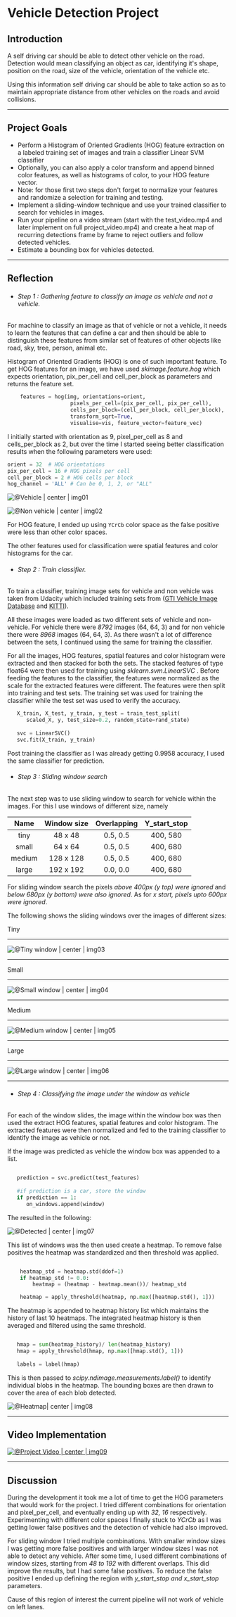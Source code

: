 
# **Vehicle Detection Project**

## Introduction

A self driving car should be able to detect other vehicle on the road. Detection would mean classifying an object as car, identifying it's shape, position on the road, size of the vehicle, orientation of the vehicle etc.

Using this information self driving car should be able to take action so as to maintain appropriate distance from other vehicles on the roads and avoid collisions.

----

## Project Goals

* Perform a Histogram of Oriented Gradients (HOG) feature extraction on a labeled training set of images and train a classifier Linear SVM classifier
* Optionally, you can also apply a color transform and append binned color features, as well as histograms of color, to your HOG feature vector. 
* Note: for those first two steps don't forget to normalize your features and randomize a selection for training and testing.
* Implement a sliding-window technique and use your trained classifier to search for vehicles in images.
* Run your pipeline on a video stream (start with the test_video.mp4 and later implement on full project_video.mp4) and create a heat map of recurring detections frame by frame to reject outliers and follow detected vehicles.
* Estimate a bounding box for vehicles detected.

---

## Reflection


* ###### Step 1 : Gathering feature to classify an image as vehicle and not a vehicle.

For machine to classify an image as that of vehicle or not a vehicle, it needs to learn the features that can define a car and then should be able to distinguish these features from similar set of features of other objects like road, sky, tree, person, animal etc.

Histogram of Oriented Gradients (HOG) is one of such important feature. To get HOG features for an image, we have used *skimage.feature.hog* which expects orientation, pix_per_cell and cell_per_block as parameters and returns the feature set.

```python
    features = hog(img, orientations=orient, 
                    pixels_per_cell=(pix_per_cell, pix_per_cell),
                    cells_per_block=(cell_per_block, cell_per_block), 
                    transform_sqrt=True, 
                    visualise=vis, feature_vector=feature_vec)
```

I initially started with orientation as 9, pixel_per_cell as 8 and cells_per_block as 2, but over the time I started seeing better classification results when the following parameters were used:

```python
orient = 32  # HOG orientations
pix_per_cell = 16 # HOG pixels per cell
cell_per_block = 2 # HOG cells per block
hog_channel = 'ALL' # Can be 0, 1, 2, or "ALL"
```

![@Vehicle | center | img01](./output_images/hog_vehicle.png)

![@Non vehicle | center | img02](./output_images/hog_non_vehicle.png)

For HOG feature, I ended up using `YCrCb` color space as the false positive were less than other color spaces.

The other features used for classification were spatial features and color histograms for the car. 

* ###### Step 2 : Train classifier. 

To train a classifier, training image sets for vehicle and non vehicle was taken from Udacity which included training sets from ([GTI Vehicle Image Database](http://www.gti.ssr.upm.es/data/Vehicle_database.html) and [KITTI](http://www.cvlibs.net/datasets/kitti/)).

All these images were loaded as two different sets of vehicle and non-vehicle. For vehicle there were *8792* images (64, 64, 3) and for non vehicle there were *8968* images (64, 64, 3). As there wasn't a lot of difference between the sets, I continued using the same for training the classifier.

For all the images, HOG features, spatial features and color histogram were extracted and then stacked for both the sets. The stacked features of type float64 were then used for training using *sklearn.svm.LinearSVC* . Before feeding the features to the classifier, the features were normalized as the scale for the extracted features were different. The features were then split into training and test sets. The training set was used for training the classifier while the test set was used to verify the accuracy.

```python
   X_train, X_test, y_train, y_test = train_test_split(
      scaled_X, y, test_size=0.2, random_state=rand_state)
   
   svc = LinearSVC()
   svc.fit(X_train, y_train)
```

Post training the classifier as I was already getting 0.9958 accuracy, I used the same classifier for prediction.

* ###### Step 3 : Sliding window search 

The next step was to use sliding window to search for vehicle within the images. For this I use windows of different size, namely

| Name      | Window size |  Overlapping | Y_start_stop |
|:---------:|:-----------:|:------------:|:------------:|
| tiny      | 48 x 48     | 0.5, 0.5     | 400, 580     |
| small     | 64 x 64     | 0.5, 0.5     | 400, 680     |
| medium    | 128 x 128   | 0.5, 0.5     | 400, 680     |
| large     | 192 x 192   | 0.0, 0.0     | 400, 680     |

For sliding window search the pixels *above 400px (y top) were ignored* and *below 680px (y bottom) were also ignored*. As for *x start, pixels upto 600px were ignored*.

The following shows the sliding windows over the images of different sizes:

Tiny

---

![@Tiny window | center | img03](./output_images/test_6_tiny.png)

---

Small

---

![@Small window | center | img04](./output_images/test_6_small.png)

---

Medium

---

![@Medium window | center | img05](./output_images/test_6_medium.png)

---

Large

---

![@Large window | center | img06](./output_images/test_6_large.png)

---

* ###### Step 4 : Classifying the image under the window as vehicle 

For each of the window slides, the image within the window box was then used the extract HOG features, spatial features and color histogram. The extracted features were then normalized and fed to the training classifier to identify the image as vehicle or not.

If the image was predicted as vehicle the window box was appended to a list.

```python

   prediction = svc.predict(test_features)
        
   #if prediction is a car, store the window
   if prediction == 1:
      on_windows.append(window)
```

The resulted in the following:

![@Detected | center | img07](./output_images/test_6_detected.png)


This list of windows was the then used create a heatmap. To remove false positives the heatmap was standardized and then threshold was applied.

```python

    heatmap_std = heatmap.std(ddof=1)
    if heatmap_std != 0.0:
        heatmap = (heatmap - heatmap.mean())/ heatmap_std

    heatmap = apply_threshold(heatmap, np.max([heatmap.std(), 1]))
```

The heatmap is appended to heatmap history list which maintains the history of last 10 heatmaps. The integrated heatmap history is then averaged and filtered using the same threshold. 

```python

   hmap = sum(heatmap_history)/ len(heatmap_history)
   hmap = apply_threshold(hmap, np.max([hmap.std(), 1]))
           
   labels = label(hmap)
```

This is then passed to *scipy.ndimage.measurements.label()* to identify individual blobs in the heatmap. The bounding boxes are then drawn to cover the area of each blob detected.

![@Heatmap| center | img08](./output_images/heatmap.png)

---

## Video Implementation


[![@Project Video | center | img09](http://img.youtube.com/vi/ALRddoqCahc/0.jpg)](http://www.youtube.com/watch?v=ALRddoqCahc)


---

## Discussion

During the development it took me a lot of time to get the HOG parameters that would work for the project. I tried different combinations for orientation and pixel_per_cell, and eventually ending up with *32, 16* respectively. Experimenting with different color spaces I finally stuck to *YCrCb* as I was getting lower false positives and the detection of vehicle had also improved.

For sliding window I tried multiple combinations. With smaller window sizes I was getting more false positives and with larger window sizes I was not able to detect any vehicle. After some time, I used different combinations of window sizes, starting from *48 to 192* with different overlaps. This did improve the results, but I had some false positives. To reduce the false positive I ended up defining the region with *y_start_stop and x_start_stop* parameters.

Cause of this region of interest the current pipeline will not work of vehicle on left lanes.